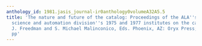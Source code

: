 ```yaml
---
anthology_id: 1981.jasis_journal-ir0anthology0volumeA32A5.5
title: 'The nature and future of the catalog: Proceedings of the ALA''s information
  science and automation division''s 1975 and 1977 institutes on the catalog. Maurice
  J. Freedman and S. Michael Malinconico, Eds. Phoenix, AZ: Oryx Press; 1979: 317
  pp'
---
```


